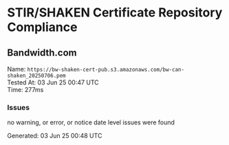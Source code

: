 # STIR/SHAKEN Certificate Repository Compliance

## Bandwidth.com

Name: `https://bw-shaken-cert-pub.s3.amazonaws.com/bw-can-shaken_20250706.pem`\
Tested At: 03 Jun 25 00:47 UTC\
Time: 277ms

### Issues

no warning, or error, or notice date level issues were found

Generated: 03 Jun 25 00:48 UTC